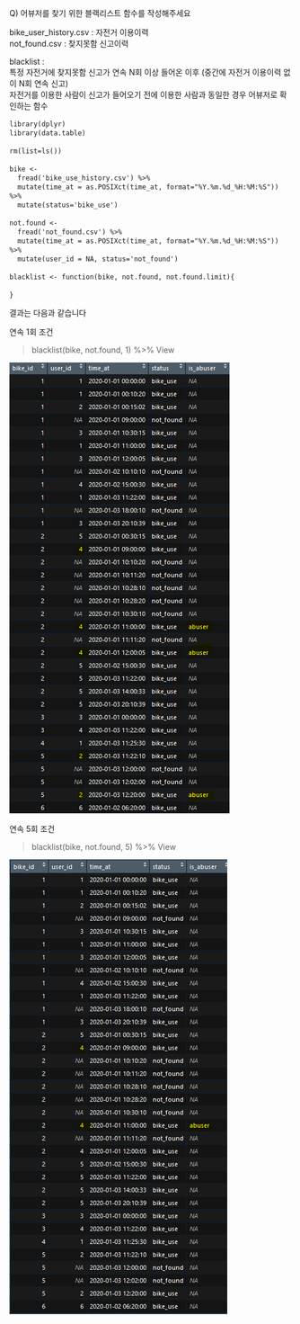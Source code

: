 Q) 어뷰저를 찾기 위한 블랙리스트 함수를 작성해주세요

bike_user_history.csv : 자전거 이용이력  
not_found.csv : 찾지못함 신고이력  

blacklist :   
  특정 자전거에 찾지못함 신고가 연속 N회 이상 들어온 이후 (중간에 자전거 이용이력 없이 N회 연속 신고)  
  자전거를 이용한 사람이 신고가 들어오기 전에 이용한 사람과 동일한 경우 어뷰저로 확인하는 함수  

```{r, message=FALSE, warning=FALSE}
library(dplyr)
library(data.table)

rm(list=ls())

bike <- 
  fread('bike_use_history.csv') %>%
  mutate(time_at = as.POSIXct(time_at, format="%Y.%m.%d_%H:%M:%S")) %>%
  mutate(status='bike_use')

not.found <-
  fread('not_found.csv') %>%
  mutate(time_at = as.POSIXct(time_at, format="%Y.%m.%d_%H:%M:%S")) %>%
  mutate(user_id = NA, status='not_found')

blacklist <- function(bike, not.found, not.found.limit){
  
}
```

결과는 다음과 같습니다  

연속 1회 조건 
> blacklist(bike, not.found, 1) %>% View   

![target!](find_abuser_1.PNG)

연속 5회 조건 
> blacklist(bike, not.found, 5) %>% View  

![target!](find_abuser_5.PNG)
